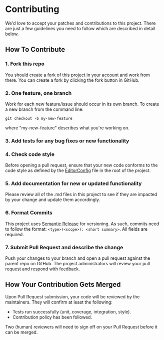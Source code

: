 # Contributing

We'd love to accept your patches and contributions to this project. There are just a few guidelines you need to follow which are described in detail below.

## How To Contribute

### 1. Fork this repo

You should create a fork of this project in your account and work from there. You can create a fork by clicking the fork button in GitHub.

### 2. One feature, one branch

Work for each new feature/issue should occur in its own branch. To create a new branch from the command line:

```shell
git checkout -b my-new-feature
```

where "my-new-feature" describes what you're working on.

### 3. Add tests for any bug fixes or new functionality

### 4. Check code style

Before opening a pull request, ensure that your new code conforms to the code style as defined by the [EditorConfig](https://editorconfig.org/) file in the root of the project.

### 5. Add documentation for new or updated functionality

Please review all of the .md files in this project to see if they are impacted by your change and update them accordingly.

### 6. Format Commits

This project uses [Semantic Release](https://github.com/semantic-release/semantic-release) for versioning. As such, commits need to follow the format: `<type>(<scope>): <short summary>`. All fields are required.

### 7. Submit Pull Request and describe the change

Push your changes to your branch and open a pull request against the parent repo on GitHub. The project administrators will review your pull request and respond with feedback.

## How Your Contribution Gets Merged

Upon Pull Request submission, your code will be reviewed by the maintainers. They will confirm at least the following:

- Tests run successfully (unit, coverage, integration, style).
- Contribution policy has been followed.

Two (human) reviewers will need to sign off on your Pull Request before it can be merged.
